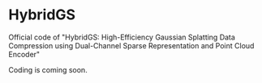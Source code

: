 # HybridGS
Official code of "HybridGS: High-Efficiency Gaussian Splatting Data Compression using Dual-Channel Sparse Representation and Point Cloud Encoder"

Coding is coming soon.
